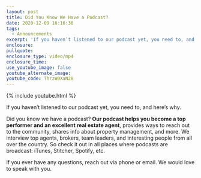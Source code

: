 ```yaml
---
layout: post
title: Did You Know We Have a Podcast?
date: 2020-12-09 16:16:30
tags:
  - Announcements
excerpt: 'If you haven’t listened to our podcast yet, you need to, and here’s why.'
enclosure:
pullquote:
enclosure_type: video/mp4
enclosure_time:
use_youtube_image: false
youtube_alternate_image:
youtube_code: ThrzW0XaN28
---
```


{% include youtube.html %}

If you haven’t listened to our podcast yet, you need to, and here’s why.

Did you know we have a podcast? **Our podcast helps you become a top performer and an excellent real estate agent**, provides ways to reach out to the community, shares info about property management, and more. We interview top agents, brokers, team leaders, and interesting people from all over the country. So check it out in all places where podcasts are broadcast: iTunes, Stitcher, Spotify, etc.

If you ever have any questions, reach out via phone or email. We would love to speak with you.
